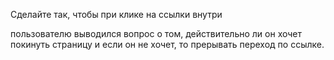 Сделайте так, чтобы при клике на ссылки внутри <DIV id="contents"> пользователю выводился вопрос о том,
действительно ли он хочет покинуть страницу и если он не хочет, то прерывать переход по ссылке.